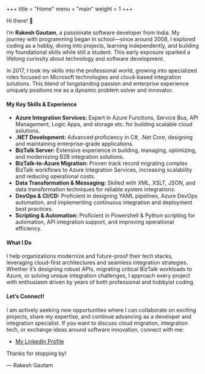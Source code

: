 +++
title = "Home"
menu = "main"
weight = 1
+++

Hi there! 👋

I’m **Rakesh Gautam**, a passionate software developer from India. My journey with programming began in school—since around 2008, I explored coding as a hobby, diving into projects, learning independently, and building my foundational skills while still a student. This early exposure sparked a lifelong curiosity about technology and software development.

In 2017, I took my skills into the professional world, growing into specialized roles focused on Microsoft technologies and cloud-based integration solutions. This blend of longstanding passion and enterprise experience uniquely positions me as a dynamic problem solver and innovator.

#### My Key Skills \& Experience

- **Azure Integration Services:** Expert in Azure Functions, Service Bus, API Management, Logic Apps, and  storage etc. for building scalable cloud solutions.
- **.NET Development:** Advanced proficiency in C\#, .Net Core, designing and maintaining enterprise-grade applications.
- **BizTalk Server:** Extensive experience in building, managing, optimizing, and modernizing B2B integration solutions.
- **BizTalk-to-Azure Migration:** Proven track record migrating complex BizTalk workflows to Azure Integration Services, increasing scalability and reducing operational costs.
- **Data Transformation \& Messaging:** Skilled with XML, XSLT, JSON, and data transformation techniques for reliable system integrations.
- **DevOps \& CI/CD:** Proficient in designing YAML pipelines, Azure DevOps automation, and implementing continuous integration and deployment best practices.
- **Scripting \& Automation:** Proficient in Powershell & Python scripting for automation, API integration support, and improving operational efficiency.

#### What I Do

I help organizations modernize and future-proof their tech stacks, leveraging cloud-first architectures and seamless integration strategies. Whether it’s designing robust APIs, migrating critical BizTalk workloads to Azure, or solving unique integration challenges, I approach every project with enthusiasm driven by years of both professional and hobbyist coding.

#### Let’s Connect!

I am actively seeking new opportunities where I can collaborate on exciting projects, share my expertise, and continue advancing as a developer and integration specialist. If you want to discuss cloud migration, integration tech, or exchange ideas around software innovation, connect with me:

- [My LinkedIn Profile](http://linkedin.com/in/rksh)

Thanks for stopping by!

— Rakesh Gautam
